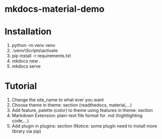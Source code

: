 # mkdocs-material-demo

# Installation
1. python -m venv venv
2. .\venv\Scripts\activate
3. pip install -r requirements.txt
4. mkdocs new .
5. mkdocs serve


# Tutorial
1. Change the site_name to what ever you want
2. Choose theme in theme: section (readthedocs, material,...)
3. Add feature, palette (color) to theme using features in theme: section
4. Markdown Extension: plain-text file format for .md (hightlighting code,...)
5. Add plugin in plugins: section (Notice: some plugin need to install more library via pip)